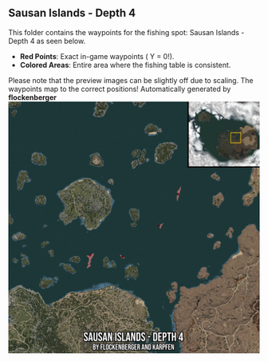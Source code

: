 ## Sausan Islands - Depth 4
This folder contains the waypoints for the fishing spot: Sausan Islands - Depth 4 as seen below.

- **Red Points**: Exact in-game waypoints ( Y = 0!).
- **Colored Areas**: Entire area where the fishing table is consistent.

Please note that the preview images can be slightly off due to scaling. The waypoints map to the correct positions!
Automatically generated by **flockenberger**
![preview_Sausan Islands - Depth 4](./Preview.webp)